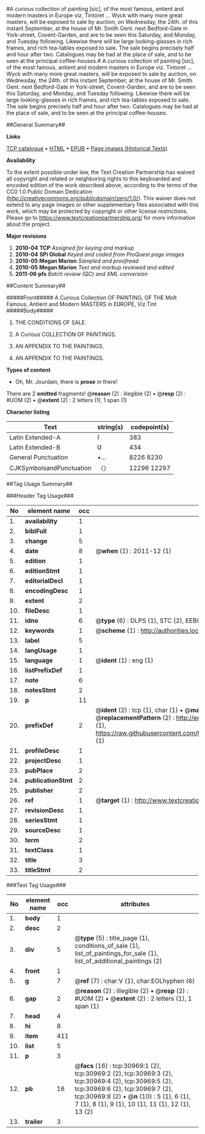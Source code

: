 #A curious collection of painting [sic], of the most famous, antient and modern masters in Europe viz. Tintoret ... Wyck with many more great masters, will be exposed to sale by auction, on Wednesday, the 24th. of this instant September, at the house of Mr. Smith Gent. next Bedford-Gate in York-street, Covent-Garden, and are to be seen this Saturday, and Monday, and Tuesday following. Likewise there will be large looking-glasses in rich frames, and rich tea-tables exposed to sale. The sale begins precisely half and hour after two. Catalogues may be had at the place of sale, and to be seen at the principal coffee-houses.#
A curious collection of painting [sic], of the most famous, antient and modern masters in Europe viz. Tintoret ... Wyck with many more great masters, will be exposed to sale by auction, on Wednesday, the 24th. of this instant September, at the house of Mr. Smith Gent. next Bedford-Gate in York-street, Covent-Garden, and are to be seen this Saturday, and Monday, and Tuesday following. Likewise there will be large looking-glasses in rich frames, and rich tea-tables exposed to sale. The sale begins precisely half and hour after two. Catalogues may be had at the place of sale, and to be seen at the principal coffee-houses.

##General Summary##

**Links**

[TCP catalogue](http://www.ota.ox.ac.uk/tcp/)  • 
[HTML](http://tei.it.ox.ac.uk/tcp/Texts-HTML/free/A35/A35469.html)  • 
[EPUB](http://tei.it.ox.ac.uk/tcp/Texts-EPUB/free/A35/A35469.epub) • 
[Page images (Historical Texts)](https://historicaltexts.jisc.ac.uk/eebo-99826566e)

**Availability**

To the extent possible under law, the Text Creation Partnership has waived all copyright and related or neighboring rights to this keyboarded and encoded edition of the work described above, according to the terms of the CC0 1.0 Public Domain Dedication (http://creativecommons.org/publicdomain/zero/1.0/). This waiver does not extend to any page images or other supplementary files associated with this work, which may be protected by copyright or other license restrictions. Please go to https://www.textcreationpartnership.org/ for more information about the project.

**Major revisions**

1. __2010-04__ __TCP__ *Assigned for keying and markup*
1. __2010-04__ __SPi Global__ *Keyed and coded from ProQuest page images*
1. __2010-05__ __Megan Marion__ *Sampled and proofread*
1. __2010-05__ __Megan Marion__ *Text and markup reviewed and edited*
1. __2011-06__ __pfs__ *Batch review (QC) and XML conversion*

##Content Summary##

#####Front#####
A Curious Collection OF PAINTING, OF THE Moſt Famous, Antient and Modern MASTERS in EƲROPE, Viz.Tint
#####Body#####

1. THE CONDITIONS OF SALE.

1. A Curious COLLECTION OF PAINTINGS.

1. AN APPENDIX TO THE PAINTINGS.

1. AN APPENDIX TO THE PAINTINGS.

**Types of content**

  * Oh, Mr. Jourdain, there is **prose** in there!

There are 2 **omitted** fragments! 
 @__reason__ (2) : illegible (2)  •  @__resp__ (2) : #UOM (2)  •  @__extent__ (2) : 2 letters (1), 1 span (1)

**Character listing**


|Text|string(s)|codepoint(s)|
|---|---|---|
|Latin Extended-A|ſ|383|
|Latin Extended-B|Ʋ|434|
|General Punctuation|•…|8226 8230|
|CJKSymbolsandPunctuation|〈〉|12296 12297|

##Tag Usage Summary##

###Header Tag Usage###

|No|element name|occ|attributes|
|---|---|---|---|
|1.|__availability__|1||
|2.|__biblFull__|1||
|3.|__change__|5||
|4.|__date__|8| @__when__ (1) : 2011-12 (1)|
|5.|__edition__|1||
|6.|__editionStmt__|1||
|7.|__editorialDecl__|1||
|8.|__encodingDesc__|1||
|9.|__extent__|2||
|10.|__fileDesc__|1||
|11.|__idno__|6| @__type__ (6) : DLPS (1), STC (2), EEBO-CITATION (1), PROQUEST (1), VID (1)|
|12.|__keywords__|1| @__scheme__ (1) : http://authorities.loc.gov/ (1)|
|13.|__label__|5||
|14.|__langUsage__|1||
|15.|__language__|1| @__ident__ (1) : eng (1)|
|16.|__listPrefixDef__|1||
|17.|__note__|6||
|18.|__notesStmt__|2||
|19.|__p__|11||
|20.|__prefixDef__|2| @__ident__ (2) : tcp (1), char (1)  •  @__matchPattern__ (2) : ([0-9\-]+):([0-9IVX]+) (1), (.+) (1)  •  @__replacementPattern__ (2) : http://eebo.chadwyck.com/downloadtiff?vid=$1&page=$2 (1), https://raw.githubusercontent.com/textcreationpartnership/Texts/master/tcpchars.xml#$1 (1)|
|21.|__profileDesc__|1||
|22.|__projectDesc__|1||
|23.|__pubPlace__|2||
|24.|__publicationStmt__|2||
|25.|__publisher__|2||
|26.|__ref__|1| @__target__ (1) : http://www.textcreationpartnership.org/docs/. (1)|
|27.|__revisionDesc__|1||
|28.|__seriesStmt__|1||
|29.|__sourceDesc__|1||
|30.|__term__|2||
|31.|__textClass__|1||
|32.|__title__|3||
|33.|__titleStmt__|2||


###Text Tag Usage###

|No|element name|occ|attributes|
|---|---|---|---|
|1.|__body__|1||
|2.|__desc__|2||
|3.|__div__|5| @__type__ (5) : title_page (1), conditions_of_sale (1), list_of_paintings_for_sale (1), list_of_additional_paintings (2)|
|4.|__front__|1||
|5.|__g__|7| @__ref__ (7) : char:V (1), char:EOLhyphen (6)|
|6.|__gap__|2| @__reason__ (2) : illegible (2)  •  @__resp__ (2) : #UOM (2)  •  @__extent__ (2) : 2 letters (1), 1 span (1)|
|7.|__head__|4||
|8.|__hi__|8||
|9.|__item__|411||
|10.|__list__|5||
|11.|__p__|3||
|12.|__pb__|16| @__facs__ (16) : tcp:30969:1 (2), tcp:30969:2 (2), tcp:30969:3 (2), tcp:30969:4 (2), tcp:30969:5 (2), tcp:30969:6 (2), tcp:30969:7 (2), tcp:30969:8 (2)  •  @__n__ (10) : 5 (1), 6 (1), 7 (1), 8 (1), 9 (1), 10 (1), 11 (1), 12 (1), 13 (2)|
|13.|__trailer__|3||
